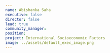 ```yaml
---
name: Abishanka Saha
executive: false
director: false
lead: true
community_manager:   
position:  
project: International Socioeconomic Factors
image: ../assets/default_exec_image.png
---
```

